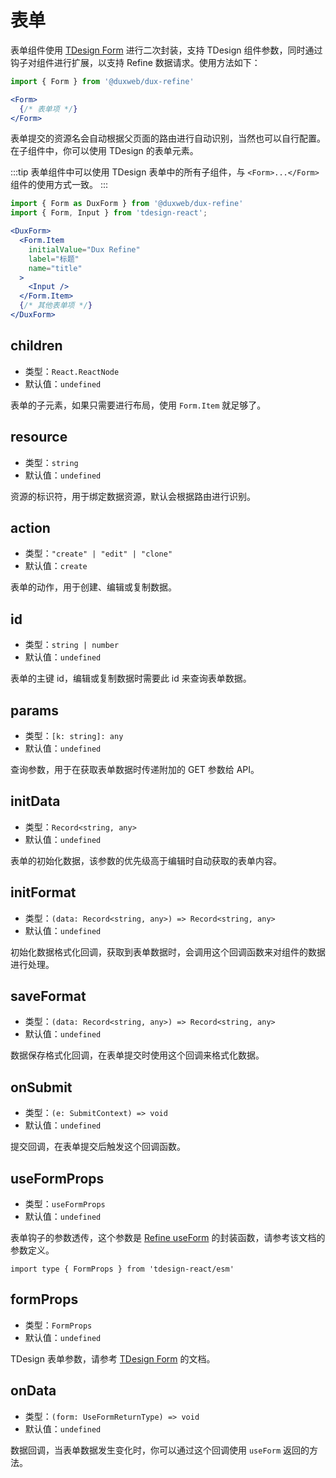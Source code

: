 # 表单

表单组件使用 [TDesign Form](https://tdesign.tencent.com/react/components/form) 进行二次封装，支持 TDesign 组件参数，同时通过钩子对组件进行扩展，以支持 Refine 数据请求。使用方法如下：

```jsx
import { Form } from '@duxweb/dux-refine'

<Form>
  {/* 表单项 */}
</Form>
```

表单提交的资源名会自动根据父页面的路由进行自动识别，当然也可以自行配置。在子组件中，你可以使用 TDesign 的表单元素。

:::tip
表单组件中可以使用 TDesign 表单中的所有子组件，与 `<Form>...</Form>` 组件的使用方式一致。
:::

```jsx
import { Form as DuxForm } from '@duxweb/dux-refine'
import { Form, Input } from 'tdesign-react';

<DuxForm>
  <Form.Item
    initialValue="Dux Refine"
    label="标题"
    name="title"
  >
    <Input />
  </Form.Item>
  {/* 其他表单项 */}
</DuxForm>
```

## children

- 类型：`React.ReactNode`
- 默认值：`undefined`

表单的子元素，如果只需要进行布局，使用 `Form.Item` 就足够了。

## resource

- 类型：`string`
- 默认值：`undefined`

资源的标识符，用于绑定数据资源，默认会根据路由进行识别。

## action

- 类型：`"create" | "edit" | "clone"`
- 默认值：`create`

表单的动作，用于创建、编辑或复制数据。

## id

- 类型：`string | number`
- 默认值：`undefined`

表单的主键 id，编辑或复制数据时需要此 id 来查询表单数据。

## params

- 类型：`[k: string]: any`
- 默认值：`undefined`

查询参数，用于在获取表单数据时传递附加的 GET 参数给 API。

## initData

- 类型：`Record<string, any>`
- 默认值：`undefined`

表单的初始化数据，该参数的优先级高于编辑时自动获取的表单内容。

## initFormat

- 类型：`(data: Record<string, any>) => Record<string, any>`
- 默认值：`undefined`

初始化数据格式化回调，获取到表单数据时，会调用这个回调函数来对组件的数据进行处理。

## saveFormat

- 类型：`(data: Record<string, any>) => Record<string, any>`
- 默认值：`undefined`

数据保存格式化回调，在表单提交时使用这个回调来格式化数据。

## onSubmit

- 类型：`(e: SubmitContext) => void`
- 默认值：`undefined`

提交回调，在表单提交后触发这个回调函数。

## useFormProps

- 类型：`useFormProps`
- 默认值：`undefined`

表单钩子的参数透传，这个参数是 [Refine useForm](https://refine.dev/docs/api-reference/core/hooks/useForm/) 的封装函数，请参考该文档的参数定义。

```
import type { FormProps } from 'tdesign-react/esm'
```

## formProps

- 类型：`FormProps`
- 默认值：`undefined`

TDesign 表单参数，请参考 [TDesign Form](https://tdesign.tencent.com/react/components/form) 的文档。

## onData

- 类型：`(form: UseFormReturnType) => void`
- 默认值：`undefined`

数据回调，当表单数据发生变化时，你可以通过这个回调使用 `useForm` 返回的方法。